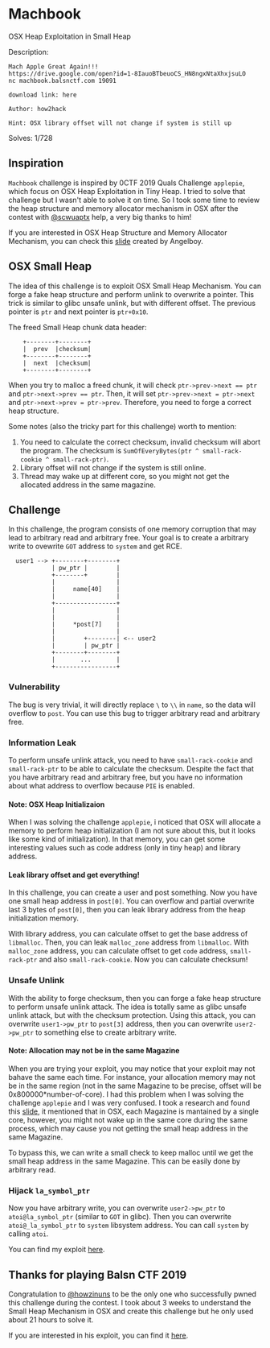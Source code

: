 # Machbook

OSX Heap Exploitation in Small Heap

Description:

```
Mach Apple Great Again!!!
https://drive.google.com/open?id=1-8IauoBTbeuoCS_HN8ngxNtaXhxjsuLO
nc machbook.balsnctf.com 19091

download link: here

Author: how2hack

Hint: OSX library offset will not change if system is still up
```

Solves: 1/728

## Inspiration

`Machbook` challenge is inspired by 0CTF 2019 Quals Challenge `applepie`, which focus on OSX Heap Exploitation in Tiny Heap. I tried to solve that challenge but I wasn't able to solve it on time. So I took some time to review the heap structure and memory allocator mechanism in OSX after the contest with [@scwuaptx](https://twitter.com/scwuaptx) help, a very big thanks to him!

If you are interested in OSX Heap Structure and Memory Allocator Mechanism, you can check this [slide](https://www.slideshare.net/AngelBoy1/macos-memory-allocator-libmalloc-exploitation) created by Angelboy.

## OSX Small Heap

The idea of this challenge is to exploit OSX Small Heap Mechanism. You can forge a fake heap structure and perform unlink to overwrite a pointer. This trick is similar to glibc unsafe unlink, but with different offset. The previous pointer is `ptr` and next pointer is `ptr+0x10`. 

The freed Small Heap chunk data header:
```
    +--------+--------+
    |  prev  |checksum|
    +--------+--------+
    |  next  |checksum|
    +--------+--------+
```

When you try to malloc a freed chunk, it will check `ptr->prev->next == ptr` and `ptr->next->prev == ptr`. Then, it will set `ptr->prev->next = ptr->next` and `ptr->next->prev = ptr->prev`. Therefore, you need to forge a correct heap structure.

Some notes (also the tricky part for this challenge) worth to mention:

1. You need to calculate the correct checksum, invalid checksum will abort the program. The checksum is `SumOfEveryBytes(ptr ^ small-rack-cookie ^ small-rack-ptr)`.
2. Library offset will not change if the system is still online.
3. Thread may wake up at different core, so you might not get the allocated address in the same magazine.

## Challenge

In this challenge, the program consists of one memory corruption that may lead to arbitrary read and arbitrary free. Your goal is to create a arbitrary write to ovewrite `GOT` address to `system` and get RCE.

```
  user1 --> +--------+--------+
            | pw_ptr |        |
            +--------+        |
            |                 |
            |     name[40]    |
            |                 |
            +-----------------+
            |                 |
            |                 |
            |     *post[7]    |
            |                 |
            |        +--------| <-- user2
            |        | pw_ptr |
            +--------+--------+
            |       ...       |
            +-----------------+
```

### Vulnerability

The bug is very trivial, it will directly replace `\` to `\\` in `name`, so the data will overflow to `post`. You can use this bug to trigger arbitrary read and arbitrary free.

### Information Leak

To perform unsafe unlink attack, you need to have `small-rack-cookie` and `small-rack-ptr` to be able to calculate the checksum. Despite the fact that you have arbitrary read and arbitrary free, but you have no information about what address to overflow because `PIE` is enabled. 

#### Note: OSX Heap Initializaion

When I was solving the challenge `applepie`, i noticed that OSX will allocate a memory to perform heap initialization (I am not sure about this, but it looks like some kind of initialization). In that memory, you can get some interesting values such as code address (only in tiny heap) and library address.

#### Leak library offset and get everything!

In this challenge, you can create a user and post something. Now you have one small heap address in `post[0]`. You can overflow and partial overwrite last 3 bytes of `post[0]`, then you can leak library address from the heap initialization memory.

With library address, you can calculate offset to get the base address of `libmalloc`. Then, you can leak `malloc_zone` address from `libmalloc`. With `malloc_zone` address, you can calculate offset to get `code` address, `small-rack-ptr` and also `small-rack-cookie`. Now you can calculate checksum!

### Unsafe Unlink

With the ability to forge checksum, then you can forge a fake heap structure to perform unsafe unlink attack. The idea is totally same as glibc unsafe unlink attack, but with the checksum protection. Using this attack, you can overwrite `user1->pw_ptr` to `post[3]` address, then you can overwrite `user2->pw_ptr` to something else to create arbitrary write.

#### Note: Allocation may not be in the same Magazine

When you are trying your exploit, you may notice that your exploit may not bahave the same each time. For instance, your allocation memory may not be in the same region (not in the same Magazine to be precise, offset will be 0x800000\*number-of-core). I had this problem when I was solving the challenge `applepie` and I was very confused. I took a research and found this [slide](https://papers.put.as/papers/macosx/2016/Summercon-2016.pdf), it mentioned that in OSX, each Magazine is mantained by a single core, however, you might not wake up in the same core during the same process, which may cause you not getting the small heap address in the same Magazine.

To bypass this, we can write a small check to keep malloc until we get the small heap address in the same Magazine. This can be easily done by arbitrary read.

### Hijack `la_symbol_ptr`

Now you have arbitrary write, you can overwrite `user2->pw_ptr` to `atoi@la_symbol_ptr` (similar to `GOT` in glibc). Then you can overwrite `atoi@_la_symbol_ptr` to `system` libsystem address. You can call `system` by calling `atoi`.

You can find my exploit [here](script.py).

## Thanks for playing Balsn CTF 2019

Congratulation to [@howzinuns](https://twitter.com/howzinuns) to be the only one who successfully pwned this challenge during the contest. I took about 3 weeks to understand the Small Heap Mechanism in OSX and create this challenge but he only used about 21 hours to solve it.

If you are interested in his exploit, you can find it [here](https://github.com/hOwD4yS/CTF/blob/master/2019/balsn/machbook_exploit.py).
